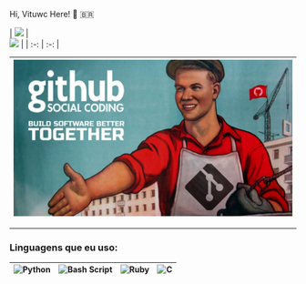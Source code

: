Hi, Vituwc Here! :cowboy_hat_face: :brazil:

| <img src="https://github-readme-stats.vercel.app/api?username=vituwc&show_icons=true&theme=transparent&date=<timestamp>" width="500px"/> |<br>
 <img src="https://github-readme-stats.vercel.app/api/top-langs/?username=vituwc&layout=compact&theme=transparent&date=<timestamp>" width="500px"/> |
| :-: | :-: |


| <img src="https://github.com/vituwc/vituwc/blob/main/communist-github.jpg" width="100%" height="auto" alt="Comunista GitHub"> |
| :-: |

---

### Linguagens que eu uso:

| ![Python](https://img.shields.io/badge/python-3670A0?style=for-the-badge&logo=python&logoColor=ffdd54) | ![Bash Script](https://img.shields.io/badge/bash_script-%23121011.svg?style=for-the-badge&logo=gnu-bash&logoColor=white) | ![Ruby](https://img.shields.io/badge/ruby-%23CC342D.svg?style=for-the-badge&logo=ruby&logoColor=white) | ![C](https://img.shields.io/badge/c-%2300599C.svg?style=for-the-badge&logo=c&logoColor=white) |
| :-: | :-: | :-: | :-: |
